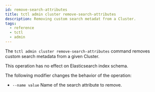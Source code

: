 ```yaml
---
id: remove-search-attributes
title: tctl admin cluster remove-search-attributes
description: Removing custom search metadat from a Cluster.
tags:
  - reference
  - tctl
  - admin
---
```


The `tctl admin cluster remove-search-attributes` command removes custom search metadata from a given Cluster.

This operation has no effect on Elasticsearch index schema.

The following modifier changes the behavior of the operation:

- `--name value`
  Name of the search attribute to remove.
